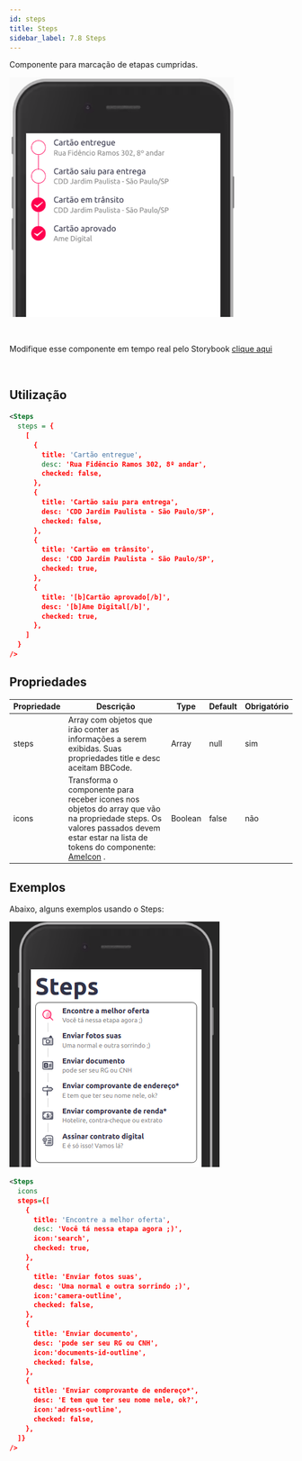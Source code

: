 ```yaml
---
id: steps
title: Steps
sidebar_label: 7.8 Steps
---
```


Componente para marcação de etapas cumpridas.

![steps](assets/images_components/v2.0.0/steps.png)

<br>

Modifique esse componente em tempo real pelo Storybook [clique aqui](https://ame-miniapp-components.calindra.com.br/storybook/?path=/story/organiza%C3%A7%C3%A3o-steps--basic)

<br>

## Utilização

```xml
<Steps
  steps = {
    [
      {
        title: 'Cartão entregue',
        desc: 'Rua Fidêncio Ramos 302, 8º andar',
        checked: false,
      },
      {
        title: 'Cartão saiu para entrega',
        desc: 'CDD Jardim Paulista - São Paulo/SP',
        checked: false,
      },
      {
        title: 'Cartão em trânsito',
        desc: 'CDD Jardim Paulista - São Paulo/SP',
        checked: true,
      },
      {
        title: '[b]Cartão aprovado[/b]',
        desc: '[b]Ame Digital[/b]',
        checked: true,
      },
    ]
  }
/>
```

## Propriedades

| Propriedade | Descrição                                                                                                                                                                                      | Type    | Default | Obrigatório |
|-------------|------------------------------------------------------------------------------------------------------------------------------------------------------------------------------------------------|---------|---------|-------------|
| steps       | Array com objetos que irão conter as informações a serem exibidas. Suas propriedades title e desc aceitam BBCode.                                                                              | Array   | null    | sim         |
| icons       | Transforma o componente para receber icones nos objetos do array que vão na propriedade steps.  Os valores passados devem estar estar na lista de tokens do componente: [AmeIcon](ameIcon.md) . | Boolean | false   | não         |


## Exemplos

Abaixo, alguns exemplos usando o Steps:

![steps](assets/images_components/v2.5.0/steps_2.png)

```xml
<Steps
  icons
  steps={[
    {
      title: 'Encontre a melhor oferta',
      desc: 'Você tá nessa etapa agora ;)',
      icon:'search',
      checked: true,
    },
    {
      title: 'Enviar fotos suas',
      desc: 'Uma normal e outra sorrindo ;)',
      icon:'camera-outline',
      checked: false,
    },
    {
      title: 'Enviar documento',
      desc: 'pode ser seu RG ou CNH',
      icon:'documents-id-outline',
      checked: false,
    },
    {
      title: 'Enviar comprovante de endereço*',
      desc: 'E tem que ter seu nome nele, ok?',
      icon:'adress-outline',
      checked: false,
    },
  ]}
/>
```

